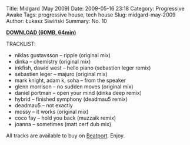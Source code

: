 Title: Midgard (May 2009)
Date: 2009-05-16 23:18
Category: Progressive Awake
Tags:  progressive house, tech house
Slug: midgard-may-2009
Author: Łukasz Siwiński
Summary: No. 10

<a href ="https://drive.google.com/file/d/0B_4_ynm06YZIQ2ZXOGZlLUJEcE0/edit?usp=sharing" 
    title="Progressive Awake - Midgard (May 2009)" target="_blank">
**DOWNLOAD (60MB, 64min)**
</a>

TRACKLIST:  

* niklas gustavsson – ripple (original mix)
* dinka – chemistry (original mix)
* inkfish, dawid west – hello piano (sebastien leger remix)
* sebastien leger – majuro (original mix)
* mark knight, adam k, soha – from the speaker
* glenn morrison – no sudden moves (original mix)
* daniel portman – open your mind (dinka deep remix)
* hybrid – finished symphony (deadmau5 remix)
* deadmau5 – not exactly
* mossy – it works (original mix)
* coco fay – hold you back (muzzaik remix)
* joanna – sometimes (matt cerf dub mix)

All tracks are available to buy on <a href="http://beatport.com" target="_blank">Beatport</a>.
Enjoy.